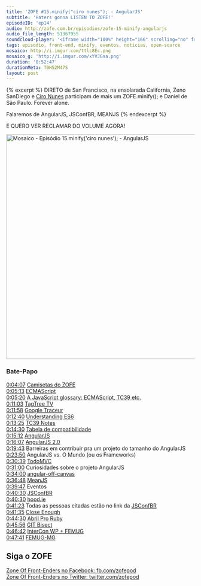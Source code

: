 ```yaml
---
title: 'ZOFE #15.minify("ciro nunes"); - AngularJS'
subtitle: 'Haters gonna LISTEN TO ZOFE!'
episodeID: 'ep14'
audio: http://zofe.com.br/episodios/zofe-15-minify-angularjs
audio_file_length: 51367955
soundcloud-player: '<iframe width="100%" height="166" scrolling="no" frameborder="no" src="https://w.soundcloud.com/player/?url=https%3A//api.soundcloud.com/tracks/155522716%3Fsecret_token%3Ds-Z4tiy&amp;color=ff5500&amp;auto_play=false&amp;hide_related=true&amp;show_artwork=true&amp;show_comments=false&amp;show_user=false&amp;show_reposts=false"></iframe>'
tags: episodio, front-end, minify, eventos, noticias, open-source
mosaico: http://i.imgur.com/ttlc8Ec.png
mosaico_g: 'http://i.imgur.com/xYVJGsa.png'
duration: '0:52:47'
durationMeta: T0H52M47S
layout: post
---
```


{% excerpt %}
DIRETO de San Francisco, na ensolarada California, Zeno SanDiego e [Ciro Nunes](http://twitter.com/cironunesdev) participam de mais um ZOFE.minify(); e Daniel de São Paulo. Forever alone.

Falaremos de AngularJS, JSConfBR, MEANJS
{% endexcerpt %}

E QUERO VER RECLAMAR DO VOLUME AGORA!

<img title="Mosaico - Episódio 15.minify('ciro nunes'); - AngularJS" src="http://i.imgur.com/5WZCwMk.png" class="mosaico" alt="Mosaico - Episódio 15.minify('ciro nunes'); - AngularJS" width="600" height="600">


### Bate-Papo

[0:04:07](#t=0:04:07) [Camisetas do ZOFE](http://eucompraria.com.br/produto/camiseta-zofe-zone-of-front-enders)<br>
[0:05:13](#t=0:05:13) [ECMAScript](http://en.wikipedia.org/wiki/ECMAScript)<br>
[0:05:20](#t=0:05:20) [A JavaScript glossary: ECMAScript, TC39 etc.](http://www.2ality.com/2011/06/ecmascript.html)<br>
[0:11:03](#t=0:11:03) [TagTree TV](http://tagtree.tv/)<br>
[0:11:58](#t=0:11:58) [Google Traceur](https://github.com/google/traceur-compiler)<br>
[0:12:40](#t=0:12:40) [Understanding ES6](https://leanpub.com/understandinges6/read/)<br>
[0:13:25](#t=0:13:25) [TC39 Notes](https://github.com/rwaldron/tc39-notes)<br>
[0:14:30](#t=0:14:30) [Tabela de compatibilidade](http://kangax.github.io/es5-compat-table/es6/)<br>
[0:15:12](#t=0:15:12) [AngularJS](https://angularjs.org/)<br>
[0:16:07](#t=0:16:07) [AngularJS 2.0](http://blog.angularjs.org/2014/03/angular-20.html)<br>
[0:19:43](#t=0:19:43) Barreiras em contribuir pra um projeto do tamanho do AngularJS<br>
[0:23:50](#t=0:01:00) AngularJS vs. O Mundo (ou os Frameworks)<br>
[0:30:39](#t=0:30:39) [TodoMVC](http://todomvc.com/)<br>
[0:31:00](#t=0:30:00) Curiosidades sobre o projeto AngularJS<br>
[0:34:00](#t=0:30:00) [angular-off-canvas](https://github.com/cironunes/angular-off-canvas)<br>
[0:36:48](#t=0:36:48) [MeanJS](http://meanjs.org/)<br>
[0:39:47](#t=0:32:47) Eventos<br>
[0:40:30](#t=0:30:30) [JSConfBR](http://jsconfbr.org)<br>
[0:40:30](#t=0:40:30) [hood.ie](http://hood.ie)<br>
[0:41:23](#t=0:41:23) Todas as pessoas citadas estão no link da [JSConfBR](http://jsconfbr.org)<br>
[0:41:35](#t=0:41:35) [Close Enough](https://github.com/furf/close-enough)<br>
[0:44:30](#t=0:44:30) [Abril Pro Ruby](http://abrilproruby.com/pt)<br>
[0:45:56](#t=0:45:56) [GIT Bisect](http://git-scm.com/docs/git-bisect)<br>
[0:46:42](#t=0:46:42) [InterCon WP + FEMUG](http://interconwp.imasters.com.br)<br>
[0:47:41](#t=0:47:41) [FEMUG-MG](https://groups.google.com/forum/#!forum/femug-mg)<br>



## Siga o ZOFE

[Zone Of Front-Enders no Facebook: fb.com/zofepod](http://fb.com/zofepod/ "ZOFE no Facebook: fb.com/zofepod")<br>
[Zone Of Front-Enders no Twitter: twitter.com/zofepod](http://twitter.com/zofepod/ "ZOFE no Twitter")<br>
